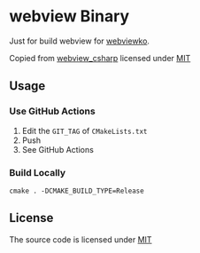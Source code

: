 # webview Binary

Just for build webview for [webviewko](https://github.com/Winterreisender/webviewko).

Copied from [webview_csharp](https://github.com/webview/webview_csharp) licensed under [MIT](https://github.com/webview/webview_csharp/blob/master/LICENSE)

## Usage

### Use GitHub Actions

1. Edit the `GIT_TAG` of `CMakeLists.txt`
2. Push
3. See GitHub Actions

### Build Locally

```shell
cmake . -DCMAKE_BUILD_TYPE=Release
```

## License

The source code is licensed under [MIT](LICENSE)

